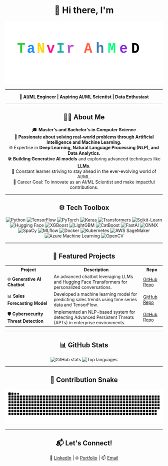 <h1 align="center">👋 Hi there, I'm</h1>

<p align="center">
  <img src="https://github.com/tanvircs/tanvircs/raw/main/TanvirAhmed.svg" alt="Tanvir Ahmed Artistic Animated Name" height="200px" />
</p>

---

<p align="center">
  <strong>🚀 AI/ML Engineer | Aspiring AI/ML Scientist | Data Enthusiast</strong>  
</p>

---

<h2 align="center">👨‍💻 About Me</h2>

<p align="center">
  🎓 <strong>Master's and Bachelor's in Computer Science</strong><br>
  🌟 <strong>Passionate about solving real-world problems through Artificial Intelligence and Machine Learning.</strong><br>
  🌐 Expertise in <strong>Deep Learning, Natural Language Processing (NLP), and Data Analytics.</strong><br>
  🛠️ <strong>Building Generative AI models</strong> and exploring advanced techniques like <strong>LLMs</strong>.<br>
  🌱 Constant learner striving to stay ahead in the ever-evolving world of AI/ML.<br>
  🎯 Career Goal: To innovate as an AI/ML Scientist and make impactful contributions.<br>
</p>

---

<h2 align="center">⚙️ Tech Toolbox</h2>

<div align="center">
  <!-- Core AI/ML Frameworks -->
  <img src="https://img.shields.io/badge/Python-3776AB?style=for-the-badge&logo=python&logoColor=white" alt="Python" />
  <img src="https://img.shields.io/badge/TensorFlow-FF6F00?style=for-the-badge&logo=tensorflow&logoColor=white" alt="TensorFlow" />
  <img src="https://img.shields.io/badge/PyTorch-EE4C2C?style=for-the-badge&logo=pytorch&logoColor=white" alt="PyTorch" />
  <img src="https://img.shields.io/badge/Keras-D00000?style=for-the-badge&logo=keras&logoColor=white" alt="Keras" />
  <img src="https://img.shields.io/badge/Transformers-F4A261?style=for-the-badge&logo=huggingface&logoColor=white" alt="Transformers" />
  <img src="https://img.shields.io/badge/Scikit--Learn-F7931E?style=for-the-badge&logo=scikit-learn&logoColor=white" alt="Scikit-Learn" />
  <img src="https://img.shields.io/badge/Hugging--Face-FFB800?style=for-the-badge&logo=huggingface&logoColor=white" alt="Hugging Face" />
  <img src="https://img.shields.io/badge/XGBoost-0099CC?style=for-the-badge&logoColor=white" alt="XGBoost" />
  <img src="https://img.shields.io/badge/LightGBM-9ACD32?style=for-the-badge&logoColor=white" alt="LightGBM" />
  <img src="https://img.shields.io/badge/CatBoost-F0DB4F?style=for-the-badge&logoColor=black" alt="CatBoost" />
  <img src="https://img.shields.io/badge/FastAI-7952B3?style=for-the-badge&logoColor=white" alt="FastAI" />
  <img src="https://img.shields.io/badge/ONNX-005CED?style=for-the-badge&logo=onnx&logoColor=white" alt="ONNX" />
  <img src="https://img.shields.io/badge/SpaCy-09A3D5?style=for-the-badge&logo=spacy&logoColor=white" alt="SpaCy" />
  <img src="https://img.shields.io/badge/MLflow-0194E2?style=for-the-badge&logo=mlflow&logoColor=white" alt="MLflow" />
  <img src="https://img.shields.io/badge/Docker-2496ED?style=for-the-badge&logo=docker&logoColor=white" alt="Docker" />
  <img src="https://img.shields.io/badge/Kubernetes-326CE5?style=for-the-badge&logo=kubernetes&logoColor=white" alt="Kubernetes" />
  <img src="https://img.shields.io/badge/AWS%20SageMaker-FF9900?style=for-the-badge&logo=amazon-aws&logoColor=white" alt="AWS SageMaker" />
  <img src="https://img.shields.io/badge/Azure%20Machine%20Learning-0078D4?style=for-the-badge&logo=microsoft-azure&logoColor=white" alt="Azure Machine Learning" />
  <img src="https://img.shields.io/badge/OpenCV-5C3EE8?style=for-the-badge&logo=opencv&logoColor=white" alt="OpenCV" />
</div>

---

<h2 align="center">📂 Featured Projects</h2>

<table align="center">
  <tr>
    <th>Project</th>
    <th>Description</th>
    <th>Repo</th>
  </tr>
  <tr>
    <td>🌐 <strong>Generative AI Chatbot</strong></td>
    <td>An advanced chatbot leveraging LLMs and Hugging Face Transformers for personalized conversations.</td>
    <td><a href="https://github.com/tanvircs/genai-chatbot">GitHub Repo</a></td>
  </tr>
  <tr>
    <td>📊 <strong>Sales Forecasting Model</strong></td>
    <td>Developed a machine learning model for predicting sales trends using time series data and TensorFlow.</td>
    <td><a href="https://github.com/tanvircs/sales-forecasting">GitHub Repo</a></td>
  </tr>
  <tr>
    <td>🛡️ <strong>Cybersecurity Threat Detection</strong></td>
    <td>Implemented an NLP-based system for detecting Advanced Persistent Threats (APTs) in enterprise environments.</td>
    <td><a href="https://github.com/tanvircs/cyber-threat-detection">GitHub Repo</a></td>
  </tr>
</table>

---

<h2 align="center">📊 GitHub Stats</h2>

<div align="center">
  <img src="https://github-readme-stats.vercel.app/api?username=tanvircs&show_icons=true&theme=github_dark" height="160" alt="GitHub stats" />
  <img src="https://github-readme-stats.vercel.app/api/top-langs/?username=tanvircs&layout=compact&theme=github_dark" height="160" alt="Top languages" />
</div>

---

<h2 align="center">🐍 Contribution Snake</h2>

<picture>
  <source media="(prefers-color-scheme: dark)" srcset="https://raw.githubusercontent.com/tanvircs/tanvircs/output/github-snake-dark.svg" />
  <source media="(prefers-color-scheme: light)" srcset="https://raw.githubusercontent.com/tanvircs/tanvircs/output/github-snake.svg" />
  <img alt="GitHub Contribution Snake" src="https://raw.githubusercontent.com/tanvircs/tanvircs/output/github-snake.svg" />
</picture>

---

<h2 align="center">📬 Let's Connect!</h2>

<p align="center">
  💼 <a href="https://www.linkedin.com/in/badhon-007v1/">LinkedIn</a> | 🌐 <a href="https://t-ahmed.com/">Portfolio</a> | 📫 <a href="mailto:tanvir.ahmed.ml@gmail.com">Email</a>
</p>

 
 

